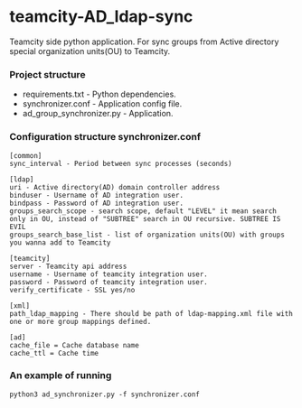 # teamcity-AD_ldap-sync
Teamcity side python application. For sync groups from Active directory special organization units(OU) to Teamcity.

### Project structure
* requirements.txt - Python dependencies.
* synchronizer.conf - Application config file.
* ad_group_synchronizer.py - Application.

### Configuration structure synchronizer.conf
```
[common]
sync_interval - Period between sync processes (seconds)

[ldap]
uri - Active directory(AD) domain controller address
binduser - Username of AD integration user.
bindpass - Password of AD integration user.
groups_search_scope - search scope, default "LEVEL" it mean search only in OU, instead of "SUBTREE" search in OU recursive. SUBTREE IS EVIL
groups_search_base_list - list of organization units(OU) with groups you wanna add to Teamcity

[teamcity]
server - Teamcity api address
username - Username of teamcity integration user.
password - Password of teamcity integration user.
verify_certificate - SSL yes/no

[xml]
path_ldap_mapping - There should be path of ldap-mapping.xml file with one or more group mappings defined.

[ad]
cache_file = Cache database name
cache_ttl = Cache time
```

### An example of running
```
python3 ad_synchronizer.py -f synchronizer.conf
```
